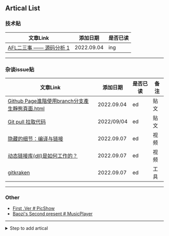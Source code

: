 

## Artical List
### 技术贴

| 文章Link | 添加日期 | 是否已读 |
|------|------|------|
| [AFL二三事 —— 源码分析 1](https://cvjark.github.io/My-Save-Pages/技术贴/AFL%E4%BA%8C%E4%B8%89%E4%BA%8B%20--%20%E6%BA%90%E7%A0%81%E5%88%86%E6%9E%90%201.html)| 2022.09.04 | ing |



<hr>

### 杂谈issue贴

| 文章Link | 添加日期 | 是否已读 | 备注 |
|------|------|------|------|
| [Github Page進階使用branch分支產生靜態頁面.html](https://cvjark.github.io/My-Save-Pages/杂谈issue贴/github%20page%E9%80%B2%E9%9A%8E%E4%BD%BF%E7%94%A8branch%E5%88%86%E6%94%AF%E7%94%A2%E7%94%9F%E9%9D%9C%E6%85%8B%E9%A0%81%E9%9D%A2.html) | 2022.09.04 | ed | 贴文 |
| [Git pull 拉取代码](https://cvjark.github.io/My-Save-Pages/%E6%9D%82%E8%B0%88issue%E8%B4%B4/git%20%E6%8B%89%E5%8F%96%E8%BF%9C%E7%A8%8B%E4%BB%A3%E7%A0%81.html) | 2022/09/04 | ed | 贴文 |
| [隐藏的细节：编译与链接](https://www.bilibili.com/video/BV1TN4y1375q/?spm_id_from=333.788.recommend_more_video.-1&vd_source=8ce655e3c07da54cb9d1990c148f394f) | 2022.09.07 | ed | 视频 |
| [动态链接库(dll)是如何工作的？](https://www.bilibili.com/video/BV1vB4y1V7gR?spm_id_from=333.851.b_7265636f6d6d656e64.8&vd_source=8ce655e3c07da54cb9d1990c148f394f) | 2022.09.07 | ed | 视频 |
| [gitkraken](https://www.gitkraken.com/) | 2022.09.07 | ed | 工具 |

<hr>

### Other
- [First .Ver # PicShow](https://cvjark.github.io/My-Save-Pages/Other/First%20.Ver/testChangeImg.html)
- [Baozi's Second present # MusicPlayer](https://cvjark.github.io/My-Save-Pages/Other/Second_musicPlayer.Ver/musicPlayer.html)


<hr>

<details>
  <summary>Step to add artical </summary>

```shell
git clone [this repo]

git status //检查当前

//拖拽网页中down下来的资源

git add .   //指定新增文件添加到repo中的位置

git commit -m "Update reason"

git push  //更新

//资源管理指令
git rm [delete file]

git rm -r [delete dir]

```

</details>
